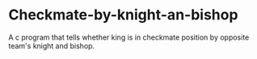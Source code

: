 # Checkmate-by-knight-an-bishop
A c program that tells whether king is in checkmate position by opposite team's knight and bishop.
